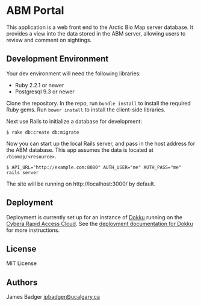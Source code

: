 # ABM Portal

This application is a web front end to the Arctic Bio Map server database. It provides a view into the data stored in the ABM server, allowing users to review and comment on sightings.

## Development Environment

Your dev environment will need the following libraries:

* Ruby 2.2.1 or newer
* Postgresql 9.3 or newer

Clone the repository. In the repo, run `bundle install` to install the required Ruby gems. Run `bower install` to install the client-side libraries.

Next use Rails to initialize a database for development:

    $ rake db:create db:migrate

Now you can start up the local Rails server, and pass in the host address for the ABM database. This app assumes the data is located at `/biomap/<resource>`.

    $ API_URL="http://example.com:8080" AUTH_USER="me" AUTH_PASS="me" rails server

The site will be running on http://localhost:3000/ by default.

## Deployment

Deployment is currently set up for an instance of [Dokku](https://github.com/progrium/dokku) running on the [Cybera Rapid Access Cloud](http://www.cybera.ca/projects/cloud-resources/rapid-access-cloud/). See the [deployment documentation for Dokku](http://progrium.viewdocs.io/dokku/application-deployment/) for more instructions.

## License

MIT License

## Authors

James Badger <jpbadger@ucalgary.ca>
